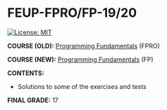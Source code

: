 # FEUP-FPRO/FP-19/20
[![License: MIT](https://img.shields.io/badge/License-MIT-yellow.svg)](https://opensource.org/licenses/MIT)


**COURSE (OLD):** [Programming Fundamentals](https://sigarra.up.pt/feup/en/ucurr_geral.ficha_uc_view?pv_ocorrencia_id=459463) (FPRO)

**COURSE (NEW):** [Programming Fundamentals](https://sigarra.up.pt/feup/pt/ucurr_geral.ficha_uc_view?pv_ocorrencia_id=484382) (FP)

**CONTENTS:** 
- Solutions to some of the exercises and tests

**FINAL GRADE:** 17
